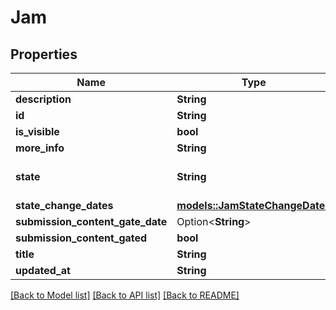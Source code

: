 # Jam

## Properties

Name | Type | Description | Notes
------------ | ------------- | ------------- | -------------
**description** | **String** |  | 
**id** | **String** |  | 
**is_visible** | **bool** |  | 
**more_info** | **String** |  | 
**state** | **String** | One of: - submissions_open - closed | 
**state_change_dates** | [**models::JamStateChangeDates**](Jam_stateChangeDates.md) |  | 
**submission_content_gate_date** | Option<**String**> |  | 
**submission_content_gated** | **bool** |  | 
**title** | **String** |  | 
**updated_at** | **String** |  | 

[[Back to Model list]](../README.md#documentation-for-models) [[Back to API list]](../README.md#documentation-for-api-endpoints) [[Back to README]](../README.md)


